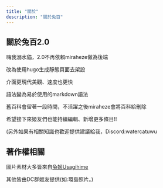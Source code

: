 ```yaml
---
title: "關於"
description: "關於兔百"
---
```


## 關於兔百2.0

嗨我溺水貓，2.0不再依賴miraheze做為後端

改為使用hugo生成靜態頁面去架設

介面更現代美觀、速度也更快

語法變為易於使用的markdown語法

舊百科會留著一段時間，不活躍之後miraheze會將百科給刪除

希望接下來姬友們也能持續編輯、新增更多條目!!

(另外如果有相關知識也歡迎提供建議給我，Discord:watercatuwu

## 著作權相關

圖片素材大多皆來自[兔姬Usagihime](https://twitter.com/kuroxusagihime/)

其他皆由DC群姬友提供(如:環島照片。)